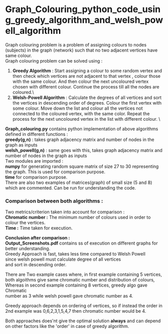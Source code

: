 # Graph_Colouring_python_code_using_greedy_algorithm_and_welsh_powell_algorithm
Graph colouring problem is a problem of assigning colours to nodes (subjects) in the graph (network) such that no two adjacent vertices have same colour.\
Graph colouring problem can be solved using :
1) **Greedy Algorithm** : Start assigning a colour to some random vertex and then check which vertices are not adjacent to that vertex , colour those with the same colour. And then colour the next uncoloured vertex chosen with different colour. Continue the process till all the nodes are coloured.\
2) **Welsh-Powell Algorithm** : Calculate the degrees of all vertices and sort the vertices in descending order of degrees. Colour the first vertex with some colour. Move down the list and colour all the vertices not connected to the coloured vertex, with the same color. Repeat the process for the next uncoloured vertex in the list with different colour.
\

**Graph_colouring.py** contains python implementation of above algorithms defined in different functions  :\
**greedy(g,n)** : takes graph adjacency matrix and number of nodes in the graph as inputs\
**welsh_powell(g,n)** : same goes with this, takes graph adjacency matrix and number of nodes in the graph as inputs\
Two modules are imported :\
**numpy** for generating random square matrix of size 27 to 30 representing the graph. This is used for comparison purpose.\
**time** for comparison purpose.\
There are also two examples of matrices(graph) of small size (5 and 8) which are commented. Can be run for understanding the code.
 
### Comparison between both algorithms : 

Two metrics/criterion taken into account for comparison :\
**Chromatic number :** The minimum number of colours used in order to colour the vertices.\
**Time :** Time taken for execution.
 
**Conclusion after comparison :** \
**Output_Screenshots.pdf** contains ss of execution on different graphs for better understanding.\
Greedy Approach is fast, takes less time compared to Welsh Powell\
since welsh powell must calculate degree of all vertices\
and sort in descending order.

There are Two example cases where, in first example containing 5 vertices,\
both algoithms give same chromatic number and distribution of colours,\
Whereas in second example containing 8 vertices, greedy algo gave Chromatic\
number as 3 while welsh powell gave chromatic number as 4.

Greedy approach depends on ordering of vertices, so if instead the order in \
2nd example was 0,6,2,3,1,5,4,7 then chromatic number would be 4.

Both approaches does'nt give the optimal solution **always** and can depend on other factors like the 'order' in case of greedy algorithm.
 
 
 
 
 
 
